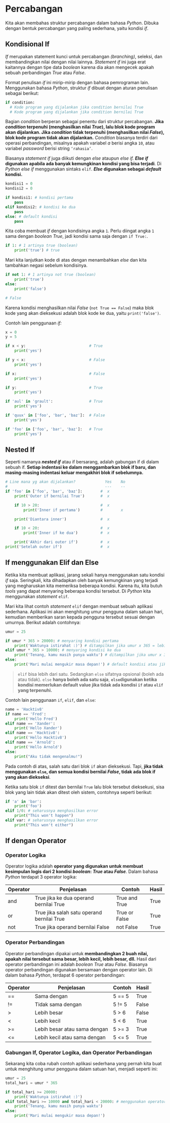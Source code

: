 # Percabangan

Kita akan membahas struktur percabangan dalam bahasa *Python*. Dibuka dengan bentuk percabangan yang paling sederhana, yaitu kondisi *if*.

## Kondisional If

*If* merupakan statement kunci untuk percabangan *(branching)*, seleksi, dan membandingkan nilai dengan nilai lainnya. *Statement if* ini juga erat kaitannya dengan tipe data *boolean* karena dia akan mengecek apakah sebuah perbandingan *True* atau *False*.

Format penulisan *if* ini mirip-mirip dengan bahasa pemrograman lain. Menggunakan bahasa *Python*, struktur *if* dibuat dengan aturan penulisan sebagai berikut:

```py
if condition:
  # Kode program yang dijalankan jika condition bernilai True
  # Kode program yang dijalankan jika condition bernilai True
```

Bagian *condition* berperan sebagai penentu dari struktur percabangan. **Jika *condition* terpenuhi (menghasilkan nilai *True*), lalu blok kode program akan dijalankan. Jika *condition* tidak terpenuhi (menghasilkan nilai *False*), blok kode program tidak akan dijalankan.** *Condition* biasanya terdiri dari operasi perbandingan, misalnya apakah variabel *a* berisi angka `10`, atau variabel *password* berisi string `‘rahasia’`.

Biasanya *statement* *if* juga diikuti dengan *else* ataupun *else if.* ***Else if* digunakan apabila ada banyak kemungkinan kondisi yang bisa terjadi**. Di *Python* *else if* menggunakan sintaks `elif`. ***Else* digunakan sebagai *default* kondisi.**

```py
kondisi1 = 0
kondisi2 = 0

if kondisi1: # kondisi pertama
    pass
elif kondisi2: # kondisi ke dua
    pass
else: # default kondisi
    pass
```

Kita coba membuat *if* dengan kondisinya angka `1`. Perlu diingat angka `1` sama dengan *boolean* *True*, jadi kondisi sama saja dengan `if True:`.

```py
if 1: # 1 artinya true (boolean)
    print('true') # true
```

Mari kita lanjutkan kode di atas dengan menambahkan *else* dan kita tambahkan negasi sebelum kondisinya.

```py
if not 1: # 1 artinya not true (boolean)
    print('true')
else:
    print('false')

# False
```

Karena kondisi menghasilkan nilai *False* (`not True == False`) maka blok kode yang akan dieksekusi adalah blok kode ke dua, yaitu `print('false')`.

Contoh lain penggunaan *if:*

```py
x = 0
y = 5

if x < y:                            # True
    print('yes')

if y < x:                            # False
    print('yes')

if x:                                # False
    print('yes')

if y:                                # True
    print('yes')

if 'aul' in 'grault':                # True
    print('yes')

if 'quux' in ['foo', 'bar', 'baz']:  # False
    print('yes')

if 'foo' in ['foo', 'bar', 'baz']:   # True
    print('yes')
```

## Nested If

Seperti namanya ***nested if*** atau if bersarang, adalah gabungan if di dalam sebuah if. **Setiap indentasi ke dalam menggambarkan blok if baru, dan masing-masing indentasi keluar mengakhiri blok if sebelumnya.**

```py
# Line mana yg akan dijalankan?             Yes    No
#                                           ---    --
if 'foo' in ['foo', 'bar', 'baz']:        #  x
    print('Outer if bernilai True')       #  x

    if 10 > 20:                           #  x
        print('Inner if pertama')         #        x

    print('Diantara inner')               #  x

    if 10 < 20:                           #  x
        print('Inner if ke dua')          #  x

    print('Akhir dari outer if')          #  x
print('Setelah outer if')                 #  x
```

## If menggunakan Elif dan Else

Ketika kita membuat aplikasi, jarang sekali hanya menggunakan satu kondisi *if* saja. Seringkali, kita dihadapkan oleh banyak kemungkinan yang terjadi yang megharuskan kita memeriksa beberapa kondisi. Karena itu, kita butuh *tools* yang dapat menyaring beberapa kondisi tersebut. Di *Python* kita menggunakan *statement* `elif`.

Mari kita lihat contoh *statement* `elif` dengan membuat sebuah aplikasi sederhana. Aplikasi ini akan menghitung umur pengguna dalam satuan hari, kemudian memberikan saran kepada pengguna tersebut sesuai dengan umurnya. Berikut adalah contohnya:

```py
umur = 25

if umur * 365 > 20000: # menyaring kondisi pertama
    print('Waktunya istirahat :)') # ditampilkan jika umur x 365 = lebih besar dari 20.000 hari (> 54 tahun)
elif umur * 365 > 10000: # menyaring kondisi ke dua
    print('Tenang, kamu masih punya waktu') # ditampilkan jika umur x 365 = lebih besar dari 10.000 hari TAPI kurang dari 20.000 hari (> 27 tahun)
else:
    print('Mari mulai mengukir masa depan!') # default kondisi atau jika umur < 10.000 hari (< 28 tahun)
```

> `elif` bisa lebih dari satu. Sedangkan `else` sifatnya opsional (boleh ada atau tidak). `else` **hanya boleh ada satu saja**, **`else`digunakan ketika kondisi memerlukan default value jika tidak ada kondisi `if` atau `elif` yang terpenuhi.**

Contoh lain penggunaan `if`, `elif`, dan `else`:

```py
name = 'Hacktiv8'
if name == 'Fred':
    print('Hello Fred')
elif name == 'Xander':
    print('Hello Xander')
elif name == 'Hacktiv8':
    print('Hello Hacktiv8')
elif name == 'Arnold':
    print('Hello Arnold')
else:
    print("Aku tidak mengenalmu!")
```

Pada contoh di atas, salah satu dari blok `if` akan dieksekusi. Tapi, **jika tidak menggunakan `else`, dan semua kondisi bernilai *False*, tidak ada blok if yang akan diekseksi**.

Ketika satu blok `if` ditest dan bernilai `True` lalu blok tersebut dieksekusi, sisa blok yang lain tidak akan ditest oleh sistem, contohnya seperti berikut:

```py
if 'a' in 'bar':
    print('foo')
elif 1/0: # seharusnya menghasilkan error
    print("This won't happen")
elif var: # seharusnya menghasilkan error
    print("This won't either")
```

## If dengan Operator

### Operator Logika

Operator logika adalah **operator yang digunakan untuk membuat kesimpulan logis dari 2 kondisi *boolean*: *True* atau *False***. Dalam bahasa *Python* terdapat 3 operator logika:

| Operator | Penjelasan                                 | Contoh        | Hasil |
|----------|--------------------------------------------|---------------|-------|
| and      | True jika ke dua operand bernilai True     | True and True | True  |
| or       | True jika salah satu operand bernilai True | True or False | True  |
| not      | True jika operand bernilai False           | not False     | True  |

### Operator Perbandingan

Operator perbandingan dipakai untuk **membandingkan 2 buah nilai, apakah nilai tersebut sama besar, lebih kecil, lebih besar, dll.** Hasil dari operator perbandingan ini adalah *boolean* *True* atau *False*. Biasanya operator perbandingan digunakan bersamaan dengan operator lain. Di dalam bahasa *Python*, terdapat 6 operator perbandingan:

| Operator | Penjelasan                   | Contoh | Hasil |
|----------|------------------------------|--------|-------|
| ==       | Sama dengan                  | 5 == 5 | True  |
| !=       | Tidak sama dengan            | 5 != 5 | False |
| >        | Lebih besar                  | 5 > 6  | False |
| <        | Lebih kecil                  | 5 < 6  | True  |
| >=       | Lebih besar atau sama dengan | 5 >= 3 | True  |
| <=       | Lebih kecil atau sama dengan | 5 <= 5 | True  |

### Gabungan If, Operator Logika, dan Operator Perbandingan

Sekarang kita coba rubah contoh aplikasi sederhana yang pernah kita buat untuk menghitung umur pengguna dalam satuan hari, menjadi seperti ini:

```py
umur = 25
total_hari = umur * 365

if total_hari >= 20000:
    print('Waktunya istirahat :)')
elif total_hari >= 10000 and total_hari < 20000: # menggunakan operator logika and
    print('Tenang, kamu masih punya waktu')
else:
    print('Mari mulai mengukir masa depan!')
```
